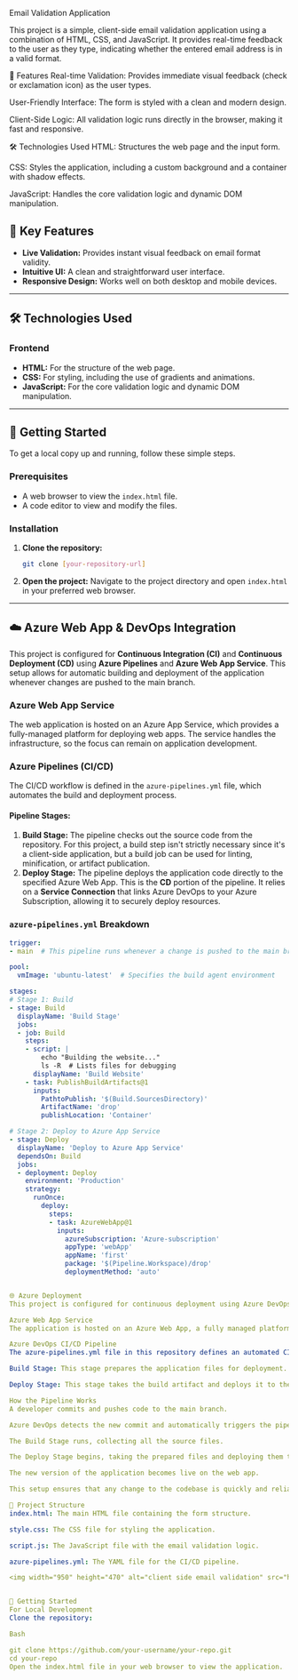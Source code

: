 Email Validation Application

This project is a simple, client-side email validation application using a combination of HTML, CSS, and JavaScript. It provides real-time feedback to the user as they type, indicating whether the entered email address is in a valid format.

🚀 Features
Real-time Validation: Provides immediate visual feedback (check or exclamation icon) as the user types.

User-Friendly Interface: The form is styled with a clean and modern design.

Client-Side Logic: All validation logic runs directly in the browser, making it fast and responsive.

🛠️ Technologies Used
HTML: Structures the web page and the input form.

CSS: Styles the application, including a custom background and a container with shadow effects.

JavaScript: Handles the core validation logic and dynamic DOM manipulation.

## 🌟 Key Features

* **Live Validation:** Provides instant visual feedback on email format validity.
* **Intuitive UI:** A clean and straightforward user interface.
* **Responsive Design:** Works well on both desktop and mobile devices.

---

## 🛠️ Technologies Used

### Frontend
* **HTML:** For the structure of the web page.
* **CSS:** For styling, including the use of gradients and animations.
* **JavaScript:** For the core validation logic and dynamic DOM manipulation.

---

## 🚀 Getting Started

To get a local copy up and running, follow these simple steps.

### Prerequisites

* A web browser to view the `index.html` file.
* A code editor to view and modify the files.

### Installation

1.  **Clone the repository:**
    ```bash
    git clone [your-repository-url]
    ```
2.  **Open the project:**
    Navigate to the project directory and open `index.html` in your preferred web browser.

---

## ☁️ Azure Web App & DevOps Integration

This project is configured for **Continuous Integration (CI)** and **Continuous Deployment (CD)** using **Azure Pipelines** and **Azure Web App Service**. This setup allows for automatic building and deployment of the application whenever changes are pushed to the main branch.

### Azure Web App Service
The web application is hosted on an Azure App Service, which provides a fully-managed platform for deploying web apps. The service handles the infrastructure, so the focus can remain on application development.

### Azure Pipelines (CI/CD)
The CI/CD workflow is defined in the `azure-pipelines.yml` file, which automates the build and deployment process.

#### Pipeline Stages:

1.  **Build Stage:** The pipeline checks out the source code from the repository. For this project, a build step isn't strictly necessary since it's a client-side application, but a build job can be used for linting, minification, or artifact publication.
2.  **Deploy Stage:** The pipeline deploys the application code directly to the specified Azure Web App. This is the **CD** portion of the pipeline. It relies on a **Service Connection** that links Azure DevOps to your Azure Subscription, allowing it to securely deploy resources.

### `azure-pipelines.yml` Breakdown

```yaml
trigger:
- main  # This pipeline runs whenever a change is pushed to the main branch

pool:
  vmImage: 'ubuntu-latest'  # Specifies the build agent environment

stages:
# Stage 1: Build
- stage: Build
  displayName: 'Build Stage'
  jobs:
  - job: Build
    steps:
    - script: |
        echo "Building the website..."
        ls -R  # Lists files for debugging
      displayName: 'Build Website'
    - task: PublishBuildArtifacts@1
      inputs:
        PathtoPublish: '$(Build.SourcesDirectory)'
        ArtifactName: 'drop'
        publishLocation: 'Container'

# Stage 2: Deploy to Azure App Service
- stage: Deploy
  displayName: 'Deploy to Azure App Service'
  dependsOn: Build
  jobs:
  - deployment: Deploy
    environment: 'Production'
    strategy:
      runOnce:
        deploy:
          steps:
          - task: AzureWebApp@1
            inputs:
              azureSubscription: 'Azure-subscription'
              appType: 'webApp'
              appName: 'first'
              package: '$(Pipeline.Workspace)/drop'
              deploymentMethod: 'auto'


🌐 Azure Deployment
This project is configured for continuous deployment using Azure DevOps Pipelines to an Azure Web App.

Azure Web App Service
The application is hosted on an Azure Web App, a fully managed platform for building, deploying, and scaling web apps. This service simplifies the deployment process, allowing for easy updates and automatic scaling.

Azure DevOps CI/CD Pipeline
The azure-pipelines.yml file in this repository defines an automated CI/CD pipeline that handles the entire deployment process. The pipeline has two main stages:

Build Stage: This stage prepares the application files for deployment. It lists the files in the source directory and publishes them as an artifact, ensuring all necessary code is packaged correctly.

Deploy Stage: This stage takes the build artifact and deploys it to the designated Azure Web App. The pipeline is set up to deploy to a specific appName and azureSubscription, ensuring a seamless and repeatable deployment process every time a change is pushed to the main branch.

How the Pipeline Works
A developer commits and pushes code to the main branch.

Azure DevOps detects the new commit and automatically triggers the pipeline.

The Build Stage runs, collecting all the source files.

The Deploy Stage begins, taking the prepared files and deploying them to the Azure Web App.

The new version of the application becomes live on the web app.

This setup ensures that any change to the codebase is quickly and reliably deployed to the live environment, following a best-practice DevOps workflow.

📂 Project Structure
index.html: The main HTML file containing the form structure.

style.css: The CSS file for styling the application.

script.js: The JavaScript file with the email validation logic.

azure-pipelines.yml: The YAML file for the CI/CD pipeline.

<img width="950" height="470" alt="client side email validation" src="https://github.com/user-attachments/assets/ffbb7b72-b8cd-4d8d-a97c-371075a355d7" />


📝 Getting Started
For Local Development
Clone the repository:

Bash

git clone https://github.com/your-username/your-repo.git
cd your-repo
Open the index.html file in your web browser to view the application.
